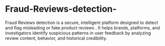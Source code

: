 # Fraud-Reviews-detection-
Fraud Reviews detection is a secure, intelligent platform designed to detect and flag misleading or fake product reviews . It helps brands, platforms, and investigators identify suspicious patterns in user feedback by analyzing review content, behavior, and historical credibility.

